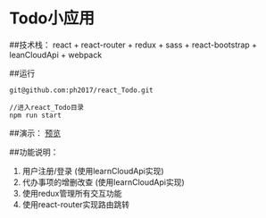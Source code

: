 # Todo小应用

##技术栈：
react + react-router + redux + sass + react-bootstrap + leanCloudApi + webpack 

##运行

    git@github.com:ph2017/react_Todo.git

    //进入react_Todo目录
    npm run start

##演示：
  [预览](https://ph2017.github.io/react_Todo/build/signin)

##功能说明：
  1. 用户注册/登录 (使用learnCloudApi实现)
  2. 代办事项的增删改查  (使用learnCloudApi实现)
  3. 使用redux管理所有交互功能
  4. 使用react-router实现路由跳转